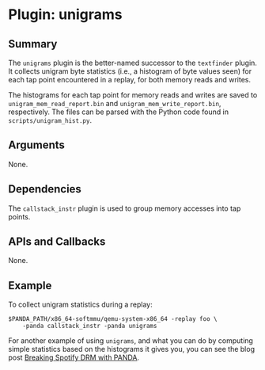 Plugin: unigrams
===========

Summary
-------

The `unigrams` plugin is the better-named successor to the `textfinder` plugin. It collects unigram byte statistics (i.e., a histogram of byte values seen) for each tap point encountered in a replay, for both memory reads and writes.

The histograms for each tap point for memory reads and writes are saved to `unigram_mem_read_report.bin` and `unigram_mem_write_report.bin`, respectively. The files can be parsed with the Python code found in `scripts/unigram_hist.py`.

Arguments
---------

None.

Dependencies
------------

The `callstack_instr` plugin is used to group memory accesses into tap points.

APIs and Callbacks
------------------

None.

Example
-------

To collect unigram statistics during a replay:

    $PANDA_PATH/x86_64-softmmu/qemu-system-x86_64 -replay foo \
        -panda callstack_instr -panda unigrams

For another example of using `unigrams`, and what you can do by computing simple statistics based on the histograms it gives you, you can see the blog post [Breaking Spotify DRM with PANDA](http://moyix.blogspot.com/2014/07/breaking-spotify-drm-with-panda.html).
